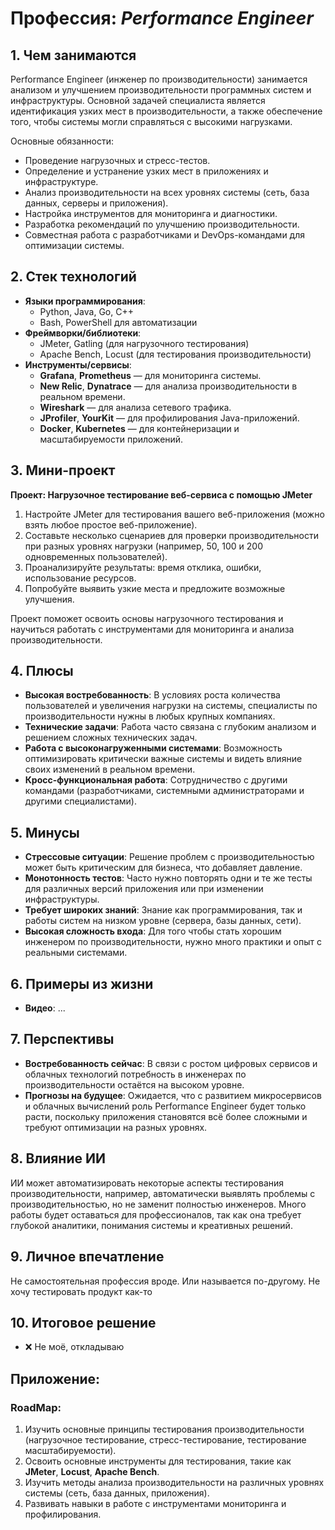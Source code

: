 # Профессия: *Performance Engineer*

## 1. Чем занимаются
Performance Engineer (инженер по производительности) занимается анализом и улучшением производительности программных систем и инфраструктуры. Основной задачей специалиста является идентификация узких мест в производительности, а также обеспечение того, чтобы системы могли справляться с высокими нагрузками.

Основные обязанности:
- Проведение нагрузочных и стресс-тестов.
- Определение и устранение узких мест в приложениях и инфраструктуре.
- Анализ производительности на всех уровнях системы (сеть, база данных, серверы и приложения).
- Настройка инструментов для мониторинга и диагностики.
- Разработка рекомендаций по улучшению производительности.
- Совместная работа с разработчиками и DevOps-командами для оптимизации системы.

## 2. Стек технологий
* **Языки программирования**: 
  - Python, Java, Go, C++
  - Bash, PowerShell для автоматизации
* **Фреймворки/библиотеки**:
  - JMeter, Gatling (для нагрузочного тестирования)
  - Apache Bench, Locust (для тестирования производительности)
* **Инструменты/сервисы**:
  - **Grafana**, **Prometheus** — для мониторинга системы.
  - **New Relic**, **Dynatrace** — для анализа производительности в реальном времени.
  - **Wireshark** — для анализа сетевого трафика.
  - **JProfiler**, **YourKit** — для профилирования Java-приложений.
  - **Docker**, **Kubernetes** — для контейнеризации и масштабируемости приложений.

## 3. Мини-проект
**Проект: Нагрузочное тестирование веб-сервиса с помощью JMeter**
1. Настройте JMeter для тестирования вашего веб-приложения (можно взять любое простое веб-приложение).
2. Составьте несколько сценариев для проверки производительности при разных уровнях нагрузки (например, 50, 100 и 200 одновременных пользователей).
3. Проанализируйте результаты: время отклика, ошибки, использование ресурсов.
4. Попробуйте выявить узкие места и предложите возможные улучшения.

Проект поможет освоить основы нагрузочного тестирования и научиться работать с инструментами для мониторинга и анализа производительности.

## 4. Плюсы
- **Высокая востребованность**: В условиях роста количества пользователей и увеличения нагрузки на системы, специалисты по производительности нужны в любых крупных компаниях.
- **Технические задачи**: Работа часто связана с глубоким анализом и решением сложных технических задач.
- **Работа с высоконагруженными системами**: Возможность оптимизировать критически важные системы и видеть влияние своих изменений в реальном времени.
- **Кросс-функциональная работа**: Сотрудничество с другими командами (разработчиками, системными администраторами и другими специалистами).

## 5. Минусы
- **Стрессовые ситуации**: Решение проблем с производительностью может быть критическим для бизнеса, что добавляет давление.
- **Монотонность тестов**: Часто нужно повторять одни и те же тесты для различных версий приложения или при изменении инфраструктуры.
- **Требует широких знаний**: Знание как программирования, так и работы систем на низком уровне (сервера, базы данных, сети).
- **Высокая сложность входа**: Для того чтобы стать хорошим инженером по производительности, нужно много практики и опыт с реальными системами.

## 6. Примеры из жизни
* **Видео**: ...

## 7. Перспективы
- **Востребованность сейчас**: В связи с ростом цифровых сервисов и облачных технологий потребность в инженерах по производительности остаётся на высоком уровне.
- **Прогнозы на будущее**: Ожидается, что с развитием микросервисов и облачных вычислений роль Performance Engineer будет только расти, поскольку приложения становятся всё более сложными и требуют оптимизации на разных уровнях.

## 8. Влияние ИИ
ИИ может автоматизировать некоторые аспекты тестирования производительности, например, автоматически выявлять проблемы с производительностью, но не заменит полностью инженеров. Много работы будет оставаться для профессионалов, так как она требует глубокой аналитики, понимания системы и креативных решений.

## 9. Личное впечатление
Не самостоятельная профессия вроде. Или называется по-другому.
Не хочу тестировать продукт как-то

## 10. Итоговое решение
* ❌ Не моё, откладываю

## Приложение:
### RoadMap:
1. Изучить основные принципы тестирования производительности (нагрузочное тестирование, стресс-тестирование, тестирование масштабируемости).
2. Освоить основные инструменты для тестирования, такие как **JMeter**, **Locust**, **Apache Bench**.
3. Изучить методы анализа производительности на различных уровнях системы (сеть, база данных, приложения).
4. Развивать навыки в работе с инструментами мониторинга и профилирования.

